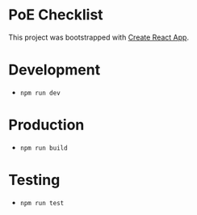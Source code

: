 # PoE Checklist

This project was bootstrapped with [Create React App](https://github.com/facebookincubator/create-react-app).

# Development

- `npm run dev`

# Production

- `npm run build`

# Testing

- `npm run test`
